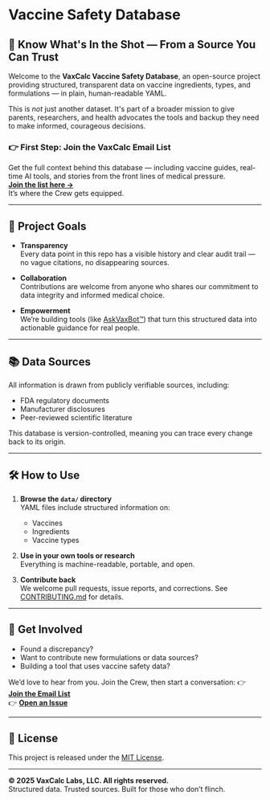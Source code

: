 # Vaccine Safety Database

## 🧠 Know What's In the Shot — From a Source You Can Trust

Welcome to the **VaxCalc Vaccine Safety Database**, an open-source project providing structured, transparent data on vaccine ingredients, types, and formulations — in plain, human-readable YAML.

This is *not* just another dataset. It's part of a broader mission to give parents, researchers, and health advocates the tools and backup they need to make informed, courageous decisions.

### 👉 First Step: Join the VaxCalc Email List  
Get the full context behind this database — including vaccine guides, real-time AI tools, and stories from the front lines of medical pressure.  
**[Join the list here →](https://vaxcalc.berserkermail.com/Join-Vx-List)**  
It’s where the Crew gets equipped.

---

## 🎯 Project Goals

- **Transparency**  
  Every data point in this repo has a visible history and clear audit trail — no vague citations, no disappearing sources.

- **Collaboration**  
  Contributions are welcome from anyone who shares our commitment to data integrity and informed medical choice.

- **Empowerment**  
  We’re building tools (like [AskVaxBot™](https://x.com/AskVaxBot)) that turn this structured data into actionable guidance for real people.

---

## 📚 Data Sources

All information is drawn from publicly verifiable sources, including:
- FDA regulatory documents
- Manufacturer disclosures
- Peer-reviewed scientific literature

This database is version-controlled, meaning you can trace every change back to its origin.

---

## 🛠 How to Use

1. **Browse the `data/` directory**  
   YAML files include structured information on:
   - Vaccines
   - Ingredients
   - Vaccine types

2. **Use in your own tools or research**  
   Everything is machine-readable, portable, and open.

3. **Contribute back**  
   We welcome pull requests, issue reports, and corrections. See [CONTRIBUTING.md](docs/CONTRIBUTING.md) for details.

---

## 🤝 Get Involved

- Found a discrepancy?  
- Want to contribute new formulations or data sources?  
- Building a tool that uses vaccine safety data?

We’d love to hear from you. Join the Crew, then start a conversation:
👉 **[Join the Email List](https://vaxcalc.berserkermail.com/Join-Vx-List)**  
👉 **[Open an Issue](https://github.com/VaxCalc-Labs/vaccine-safety-database/issues)**

---

## 📜 License

This project is released under the [MIT License](docs/LICENSE).

---

**© 2025 VaxCalc Labs, LLC. All rights reserved.**  
Structured data. Trusted sources. Built for those who don’t flinch.
